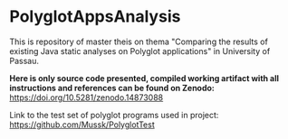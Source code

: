# PolyglotAppsAnalysis
This is repository of master theis on thema "Comparing the results of existing Java static analyses on Polyglot applications" in University of Passau.

**Here is only source code presented, compiled working artifact with all instructions and references can be found on Zenodo:** https://doi.org/10.5281/zenodo.14873088

Link to the test set of polyglot programs used in project: https://github.com/Mussk/PolyglotTest


